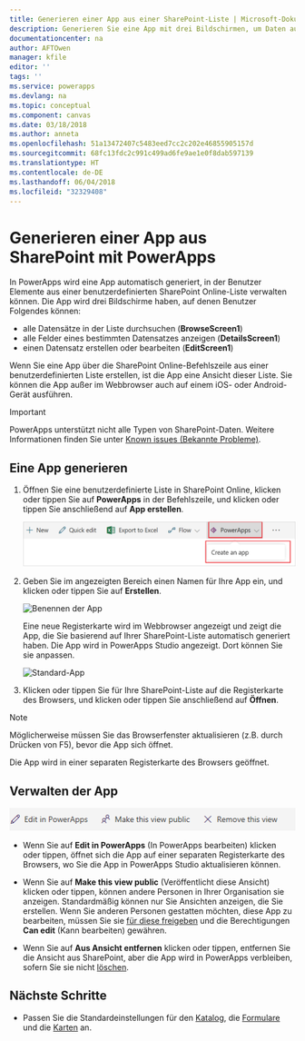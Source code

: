 ```yaml
---
title: Generieren einer App aus einer SharePoint-Liste | Microsoft-Dokumentation
description: Generieren Sie eine App mit drei Bildschirmen, um Daten aus einer SharePoint-Liste zu verwalten, lokal oder in der Cloud.
documentationcenter: na
author: AFTOwen
manager: kfile
editor: ''
tags: ''
ms.service: powerapps
ms.devlang: na
ms.topic: conceptual
ms.component: canvas
ms.date: 03/18/2018
ms.author: anneta
ms.openlocfilehash: 51a13472407c5483eed7cc2c202e46855905157d
ms.sourcegitcommit: 68fc13fdc2c991c499ad6fe9ae1e0f8dab597139
ms.translationtype: HT
ms.contentlocale: de-DE
ms.lasthandoff: 06/04/2018
ms.locfileid: "32329408"
---
```

# <a name="generate-an-app-from-within-sharepoint-using-powerapps"></a>Generieren einer App aus SharePoint mit PowerApps

In PowerApps wird eine App automatisch generiert, in der Benutzer Elemente aus einer benutzerdefinierten SharePoint Online-Liste verwalten können. Die App wird drei Bildschirme haben, auf denen Benutzer Folgendes können:

* alle Datensätze in der Liste durchsuchen (**BrowseScreen1**)
* alle Felder eines bestimmten Datensatzes anzeigen (**DetailsScreen1**)
* einen Datensatz erstellen oder bearbeiten (**EditScreen1**)

Wenn Sie eine App über die SharePoint Online-Befehlszeile aus einer benutzerdefinierten Liste erstellen, ist die App eine Ansicht dieser Liste. Sie können die App außer im Webbrowser auch auf einem iOS- oder Android-Gerät ausführen.

> [!IMPORTANT]
> PowerApps unterstützt nicht alle Typen von SharePoint-Daten. Weitere Informationen finden Sie unter [Known issues (Bekannte Probleme)](connections/connection-sharepoint-online.md#known-issues).

## <a name="generate-an-app"></a>Eine App generieren
1. Öffnen Sie eine benutzerdefinierte Liste in SharePoint Online, klicken oder tippen Sie auf **PowerApps** in der Befehlszeile, und klicken oder tippen Sie anschließend auf **App erstellen**.

    ![Erstellen einer App](./media/generate-app-from-sharepoint-list-interface/generate-new-app.png)

2. Geben Sie im angezeigten Bereich einen Namen für Ihre App ein, und klicken oder tippen Sie auf **Erstellen**.

    ![Benennen der App](./media/generate-app-from-sharepoint-list-interface/app-name.png)

    Eine neue Registerkarte wird im Webbrowser angezeigt und zeigt die App, die Sie basierend auf Ihrer SharePoint-Liste automatisch generiert haben. Die App wird in PowerApps Studio angezeigt. Dort können Sie sie anpassen.

    ![Standard-App](./media/generate-app-from-sharepoint-list-interface/default-app.png)  
3. Klicken oder tippen Sie für Ihre SharePoint-Liste auf die Registerkarte des Browsers, und klicken oder tippen Sie anschließend auf **Öffnen**.

> [!NOTE]
> Möglicherweise müssen Sie das Browserfenster aktualisieren (z.B. durch Drücken von F5), bevor die App sich öffnet.

Die App wird in einer separaten Registerkarte des Browsers geöffnet.

## <a name="manage-the-app"></a>Verwalten der App
![Befehlsleiste](./media/generate-app-from-sharepoint-list-interface/command-bar.png)

* Wenn Sie auf **Edit in PowerApps** (In PowerApps bearbeiten) klicken oder tippen, öffnet sich die App auf einer separaten Registerkarte des Browsers, wo Sie die App in PowerApps Studio aktualisieren können.

* Wenn Sie auf **Make this view public** (Veröffentlicht diese Ansicht) klicken oder tippen, können andere Personen in Ihrer Organisation sie anzeigen. Standardmäßig können nur Sie Ansichten anzeigen, die Sie erstellen. Wenn Sie anderen Personen gestatten möchten, diese App zu bearbeiten, müssen Sie sie [für diese freigeben](share-app.md) und die Berechtigungen **Can edit** (Kann bearbeiten) gewähren.

* Wenn Sie auf **Aus Ansicht entfernen** klicken oder tippen, entfernen Sie die Ansicht aus SharePoint, aber die App wird in PowerApps verbleiben, sofern Sie sie nicht [löschen](delete-app.md).

## <a name="next-steps"></a>Nächste Schritte
* Passen Sie die Standardeinstellungen für den [Katalog](customize-layout-sharepoint.md), die [Formulare](customize-forms-sharepoint.md) und die [Karten](customize-card.md) an.
